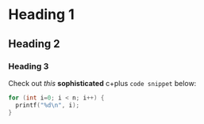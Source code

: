 # Heading 1
## Heading 2
### Heading 3

Check out *this* **sophisticated** c+plus `code snippet` below:

```cpp
for (int i=0; i < n; i++) {
  printf("%d\n", i);
}
```
